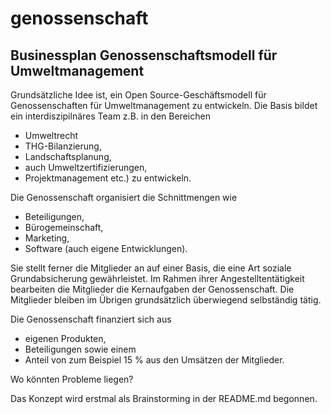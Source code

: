 # genossenschaft
## Businessplan Genossenschaftsmodell für Umweltmanagement

Grundsätzliche Idee ist, ein Open Source-Geschäftsmodell für Genossenschaften für Umweltmanagement zu entwickeln. Die Basis bildet ein interdiszipilnäres Team z.B. in den Bereichen

* Umweltrecht
* THG-Bilanzierung,
* Landschaftsplanung,
* auch Umweltzertifizierungen,
* Projektmanagement etc.) 
zu entwickeln.

Die Genossenschaft organisiert die Schnittmengen wie

* Beteiligungen,
* Bürogemeinschaft,
* Marketing,
* Software (auch eigene Entwicklungen).

Sie stellt ferner die Mitglieder an auf einer Basis, die eine Art soziale Grundabsicherung gewährleistet. Im Rahmen ihrer Angestelltentätigkeit bearbeiten die Mitglieder die Kernaufgaben der Genossenschaft. Die Mitglieder bleiben im Übrigen grundsätzlich überwiegend selbständig tätig.

Die Genossenschaft finanziert sich aus

* eigenen Produkten,
* Beteiligungen sowie einem
* Anteil von zum Beispiel 15 % aus den Umsätzen der Mitglieder.

Wo könnten Probleme liegen?

Das Konzept wird erstmal als Brainstorming in der README.md begonnen.
